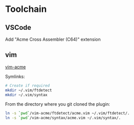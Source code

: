 # Toolchain

## VSCode

Add "Acme Cross Assembler (C64)" extension

## vim

[vim-acme](https://github.com/leissa/vim-acme)

Symlinks:

```bash
# Create if required
mkdir ~/.vim/ftdetect
mkdir ~/.vim/syntax
```

From the directory where you git cloned the plugin:

```bash
ln -s `pwd`/vim-acme/ftdetect/acme.vim ~/.vim/ftdetect/.
ln -s `pwd`/vim-acme/syntax/acme.vim ~/.vim/syntax/.
```
